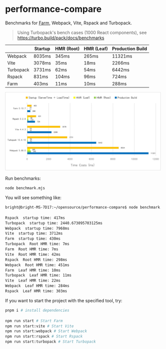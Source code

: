 # performance-compare

Benchmarks for [Farm](https://github.com/farm-fe/farm), Webpack, Vite, Rspack and Turbopack.

> Using Turbopack's bench cases (1000 React components), see https://turbo.build/pack/docs/benchmarks

|           | **Startup** | **HMR (Root)** | **HMR (Leaf)** | **Production Build** |
| --------- | ----------- | -------------- | -------------- | -------------------- |
| Webpack   | 8035ms      | 345ms          | 265ms          |        11321ms              |
| Vite      | 3078ms      | 35ms           | 18ms           |        2266ms              |
| Turbopack | 3731ms      | 62ms           | 54ms           |          6442ms            |
| Rspack    | 831ms       | 104ms          | 96ms           |          724ms            |
| Farm      | 403ms       | 11ms           | 10ms           |           288ms           |

![xx](./assets/benchmark.jpg)

Run benchmarks:

```bash
node benchmark.mjs
```

You will see something like:

```txt
bright@bright-MS-7D17:~/opensource/performance-compare$ node benchmark.mjs

Rspack  startup time: 417ms
Turbopack  startup time: 2440.673095703125ms
Webpack  startup time: 7968ms
Vite  startup time: 3712ms
Farm  startup time: 430ms
Turbopack  Root HMR time: 7ms
Farm  Root HMR time: 7ms
Vite  Root HMR time: 42ms
Rspack  Root HMR time: 298ms
Webpack  Root HMR time: 451ms
Farm  Leaf HMR time: 10ms
Turbopack  Leaf HMR time: 11ms
Vite  Leaf HMR time: 22ms
Webpack  Leaf HMR time: 284ms
Rspack  Leaf HMR time: 303ms
```

If you want to start the project with the specified tool, try:

```bash
pnpm i # install dependencies

npm run start # Start Farm
npm run start:vite # Start Vite
npm run start:webpack # Start Webpack
npm run start:rspack # Start Rspack
npm run start:turbopack # Start Turbopack
```
